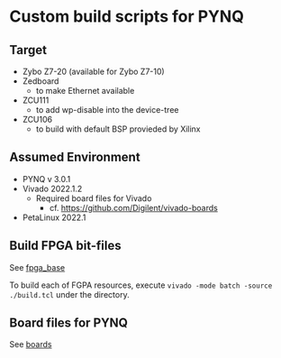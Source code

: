 # Custom build scripts for PYNQ

## Target

- Zybo Z7-20 (available for Zybo Z7-10)
- Zedboard
  - to make Ethernet available
- ZCU111
  - to add wp-disable into the device-tree
- ZCU106
  - to build with default BSP provieded by Xilinx

## Assumed Environment

- PYNQ v 3.0.1
- Vivado 2022.1.2
  - Required board files for Vivado
    - cf. https://github.com/Digilent/vivado-boards
- PetaLinux 2022.1

## Build FPGA bit-files

See [fpga_base](./fpga_base)

To build each of FGPA resources, execute `vivado -mode batch -source ./build.tcl` under the directory.

## Board files for PYNQ

See [boards](./boards)
